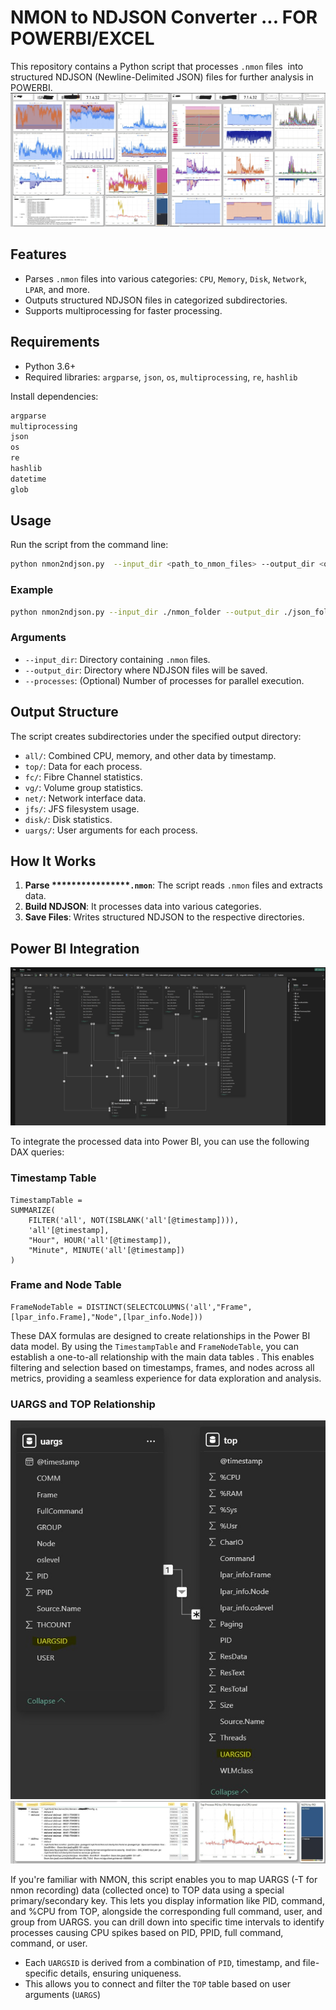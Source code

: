 # NMON to NDJSON Converter ... FOR POWERBI/EXCEL

This repository contains a Python script that processes `.nmon` files  into structured NDJSON (Newline-Delimited JSON) files for further analysis in POWERBI.
![alt text](https://github.com/nazihous/nmon2pbi/blob/main/capture5.jpg?raw=true)

## Features

- Parses `.nmon` files into various categories: `CPU`, `Memory`, `Disk`, `Network`, `LPAR`, and more.
- Outputs structured NDJSON files in categorized subdirectories.
- Supports multiprocessing for faster processing.

## Requirements

- Python 3.6+
- Required libraries: `argparse`, `json`, `os`, `multiprocessing`, `re`, `hashlib`

Install dependencies:

```bash
argparse
multiprocessing
json
os
re
hashlib
datetime
glob
```

## Usage

Run the script from the command line:

```bash
python nmon2ndjson.py  --input_dir <path_to_nmon_files> --output_dir <output_path> --processes <num_processes>
```

### Example

```bash
python nmon2ndjson.py --input_dir ./nmon_folder --output_dir ./json_folder --processes 4
```

### Arguments

- `--input_dir`: Directory containing `.nmon` files.
- `--output_dir`: Directory where NDJSON files will be saved.
- `--processes`: (Optional) Number of processes for parallel execution.

## Output Structure

The script creates subdirectories under the specified output directory:

- `all/`: Combined CPU, memory, and other data by timestamp.
- `top/`: Data for each process.
- `fc/`: Fibre Channel statistics.
- `vg/`: Volume group statistics.
- `net/`: Network interface data.
- `jfs/`: JFS filesystem usage.
- `disk/`: Disk statistics.
- `uargs/`: User arguments for each process.

## How It Works

1. **Parse \*\*\*\*\*\*\*\*\*\*\*\*****`.nmon`**: The script reads `.nmon` files and extracts data.
2. **Build NDJSON**: It processes data into various categories.
3. **Save Files**: Writes structured NDJSON to the respective directories.

## Power BI Integration
![alt text](https://github.com/nazihous/nmon2pbi/blob/main/capture3.jpg?raw=true)

To integrate the processed data into Power BI, you can use the following DAX queries:

### Timestamp Table

```DAX
TimestampTable = 
SUMMARIZE(
    FILTER('all', NOT(ISBLANK('all'[@timestamp]))),
    'all'[@timestamp],
    "Hour", HOUR('all'[@timestamp]),
    "Minute", MINUTE('all'[@timestamp])
)
```

### Frame and Node Table

```DAX
FrameNodeTable = DISTINCT(SELECTCOLUMNS('all',"Frame",[lpar_info.Frame],"Node",[lpar_info.Node]))
```

These DAX formulas are designed to create relationships in the Power BI data model. By using the `TimestampTable` and `FrameNodeTable`, you can establish a one-to-all relationship with the main data tables . This enables filtering and selection based on timestamps, frames, and nodes across all metrics, providing a seamless experience for data exploration and analysis.

### UARGS and TOP Relationship
![alt text](https://github.com/nazihous/nmon2pbi/blob/main/capture6.jpg?raw=true)
![alt text](https://github.com/nazihous/nmon2pbi/blob/main/capture7.jpg?raw=true)

If you're familiar with NMON, this script enables you to map UARGS (-T for nmon recording) data (collected once) to TOP data using a special primary/secondary key. This lets you display information like PID, command, and %CPU from TOP, alongside the corresponding full command, user, and group from UARGS.
you can drill down into specific time intervals to identify processes causing CPU spikes based on PID, PPID, full command, command, or user.
- Each `UARGSID` is derived from a combination of `PID`, timestamp, and file-specific details, ensuring uniqueness.
- This allows you to connect and filter the `TOP` table based on user arguments (`UARGS`)
